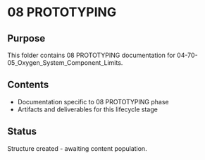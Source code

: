 # 08 PROTOTYPING

## Purpose
This folder contains 08 PROTOTYPING documentation for 04-70-05_Oxygen_System_Component_Limits.

## Contents
- Documentation specific to 08 PROTOTYPING phase
- Artifacts and deliverables for this lifecycle stage

## Status
Structure created - awaiting content population.
